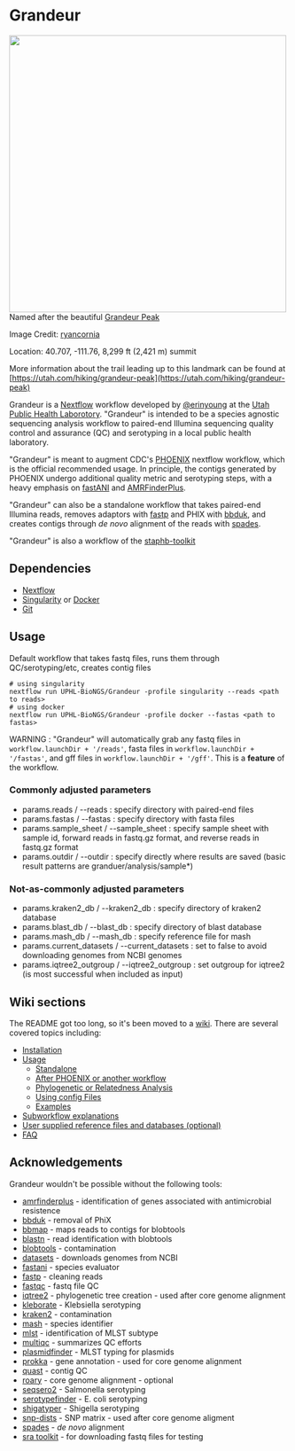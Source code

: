 # Grandeur

<img src="https://www.roadtripryan.com/go/resources/content/utah/wasatch/grandeur-peak/user-submitted/ryancornia-1505057017043.jpg" width="500" align="left" />

Named after the beautiful [Grandeur Peak](https://www.alltrails.com/trail/us/utah/grandeur-peak-east-trail-from-church-fork)

Image Credit: [ryancornia](https://www.roadtripryan.com/go/resources/content/utah/wasatch/grandeur-peak/user-submitted/ryancornia-1505057017043.jpg)

Location:  40.707, -111.76, 8,299 ft (2,421 m) summit

More information about the trail leading up to this landmark can be found at [https://utah.com/hiking/grandeur-peak](https://utah.com/hiking/grandeur-peak)

Grandeur is a [Nextflow](https://www.nextflow.io/) workflow developed by [@erinyoung](https://github.com/erinyoung) at the [Utah Public Health Laborotory](https://uphl.utah.gov/). "Grandeur" is intended to be a species agnostic sequencing analysis workflow to paired-end Illumina sequencing quality control and assurance (QC) and serotyping in a local public health laboratory. 

"Grandeur" is meant to augment CDC's [PHOENIX](https://github.com/CDCgov/phoenix) nextflow workflow, which is the official recommended usage. In principle, the contigs generated by PHOENIX undergo additional quality metric and serotyping steps, with a heavy emphasis on [fastANI](https://github.com/ParBLiSS/FastANI) and [AMRFinderPlus](https://github.com/ncbi/amr).

"Grandeur" can also be a standalone workflow that takes paired-end Illumina reads, removes adaptors with [fastp](https://github.com/OpenGene/fastp) and PHIX with [bbduk](https://jgi.doe.gov/data-and-tools/software-tools/bbtools/bb-tools-user-guide/bbduk-guide/), and creates contigs through _de novo_ alignment of the reads with [spades](https://cab.spbu.ru/software/spades/).

"Grandeur" is also a workflow of the [staphb-toolkit](https://github.com/StaPH-B/staphb_toolkit)

## Dependencies

- [Nextflow](https://www.nextflow.io/docs/latest/getstarted.html)
- [Singularity](https://singularity.lbl.gov/install-linux) or [Docker](https://docs.docker.com/get-docker/)
- [Git](https://git-scm.com/book/en/v2/Getting-Started-Installing-Git)

## Usage

Default workflow that takes fastq files, runs them through QC/serotyping/etc, creates contig files
```
# using singularity
nextflow run UPHL-BioNGS/Grandeur -profile singularity --reads <path to reads>
# using docker
nextflow run UPHL-BioNGS/Grandeur -profile docker --fastas <path to fastas>
```

WARNING : "Grandeur" will automatically grab any fastq files in `workflow.launchDir + '/reads'`, fasta files in `workflow.launchDir + '/fastas'`, and gff files in `workflow.launchDir + '/gff'`. This is a **feature** of the workflow.

### Commonly adjusted parameters
- params.reads / --reads : specify directory with paired-end files
- params.fastas / --fastas : specify directory with fasta files
- params.sample_sheet / --sample_sheet : specify sample sheet with sample id, forward reads in fastq.gz format, and reverse reads in fastq.gz format
- params.outdir / --outdir : specify directly where results are saved (basic result patterns are granduer/analysis/sample*)

### Not-as-commonly adjusted parameters
- params.kraken2_db / --kraken2_db : specify directory of kraken2 database
- params.blast_db / --blast_db : specify directory of blast database
- params.mash_db / --mash_db : specify reference file for mash 
- params.current_datasets / --current_datasets : set to false to avoid downloading genomes from NCBI genomes
- params.iqtree2_outgroup / --iqtree2_outgroup : set outgroup for iqtree2 (is most successful when included as input)

## Wiki sections

The README got too long, so it's been moved to a [wiki](https://github.com/UPHL-BioNGS/Grandeur/wiki). There are several covered topics including:
- [Installation](https://github.com/UPHL-BioNGS/Grandeur/wiki/Installation)
- [Usage](https://github.com/UPHL-BioNGS/Grandeur/wiki/USAGE)
  - [Standalone](https://github.com/UPHL-BioNGS/Grandeur/wiki/USAGE#standalone)
  - [After PHOENIX or another workflow](https://github.com/UPHL-BioNGS/Grandeur/wiki/USAGE#after-phoenix)
  - [Phylogenetic or Relatedness Analysis](https://github.com/UPHL-BioNGS/Grandeur/wiki/Phylogenetic-Analysis)
  - [Using config Files](https://github.com/UPHL-BioNGS/Grandeur/wiki/config-file)
  - [Examples](https://github.com/UPHL-BioNGS/Grandeur/wiki/examples)
- [Subworkflow explanations](https://github.com/UPHL-BioNGS/Grandeur/wiki/subworkflows)
- [User supplied reference files and databases (optional)](https://github.com/UPHL-BioNGS/Grandeur/wiki/User-supplied-reference-files-and-databases)
- [FAQ](https://github.com/UPHL-BioNGS/Grandeur/wiki/FAQ)

## Acknowledgements

Grandeur wouldn't be possible without the following tools:
- [amrfinderplus](https://www.ncbi.nlm.nih.gov/pathogens/antimicrobial-resistance/AMRFinder/) - identification of genes associated with antimicrobial resistence
- [bbduk](https://jgi.doe.gov/data-and-tools/software-tools/bbtools/bb-tools-user-guide/bbduk-guide/) - removal of PhiX
- [bbmap](https://jgi.doe.gov/data-and-tools/software-tools/bbtools/bb-tools-user-guide/bbduk-guide/) - maps reads to contigs for blobtools
- [blastn](https://www.ncbi.nlm.nih.gov/books/NBK279684/) - read identification with blobtools
- [blobtools](https://blobtools.readme.io/docs) - contamination
- [datasets](https://github.com/ncbi/datasets) - downloads genomes from NCBI
- [fastani](https://github.com/ParBLiSS/FastANI) - species evaluator
- [fastp](https://github.com/OpenGene/fastp) - cleaning reads
- [fastqc](https://github.com/s-andrews/FastQC) - fastq file QC
- [iqtree2](http://www.iqtree.org/) - phylogenetic tree creation - used after core genome alignment
- [kleborate](https://github.com/katholt/Kleborate) - Klebsiella serotyping
- [kraken2](https://ccb.jhu.edu/software/kraken2/) - contamination
- [mash](https://github.com/marbl/Mash) - species identifier
- [mlst](https://github.com/tseemann/mlst) - identification of MLST subtype
- [multiqc](https://multiqc.info/) - summarizes QC efforts
- [plasmidfinder](https://bitbucket.org/genomicepidemiology/plasmidfinder/) - MLST typing for plasmids
- [prokka](https://github.com/tseemann/prokka) - gene annotation - used for core genome alignment
- [quast](http://quast.sourceforge.net/quast) - contig QC
- [roary](https://sanger-pathogens.github.io/Roary/) - core genome alignment - optional
- [seqsero2](https://github.com/denglab/SeqSero2) - Salmonella serotyping
- [serotypefinder](https://cge.cbs.dtu.dk/services/SerotypeFinder/) - E. coli serotyping
- [shigatyper](https://github.com/CFSAN-Biostatistics/shigatyper) - Shigella serotyping
- [snp-dists](https://github.com/tseemann/snp-dists) - SNP matrix - used after core genome aligment
- [spades](https://cab.spbu.ru/software/spades/) - _de novo_ alignment
- [sra toolkit](https://hpc.nih.gov/apps/sratoolkit.html) - for downloading fastq files for testing
